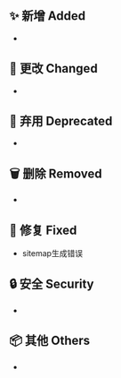 ## ✨ 新增 Added

-

## 🔧 更改 Changed

-

## 🚨 弃用 Deprecated

-

## 🗑️ 删除 Removed

-

## 🐛 修复 Fixed

- sitemap生成错误

## 🔒 安全 Security

-

## 📦 其他 Others

-